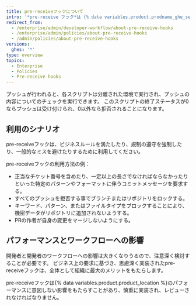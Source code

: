 ```yaml
---
title: pre-receiveフックについて
intro: '*pre-receive フック*は {% data variables.product.prodname_ghe_server %} アプライアンス上で動作するスクリプトで、品質チェックを実装するために利用できます。'
redirect_from:
  - /enterprise/admin/developer-workflow/about-pre-receive-hooks
  - /enterprise/admin/policies/about-pre-receive-hooks
  - /admin/policies/about-pre-receive-hooks
versions:
  ghes: '*'
type: overview
topics:
  - Enterprise
  - Policies
  - Pre-receive hooks
---
```


プッシュが行われると、各スクリプトは分離された環境で実行され、プッシュの内容についてのチェックを実行できます。 このスクリプトの終了ステータスが0ならプッシュは受け付けられ、0以外なら拒否されることになります。

## 利用のシナリオ
pre-receiveフックは、ビジネスルールを満たしたり、規制の遵守を強制したり、一般的なミスを避けたりするために利用してください。

pre-receiveフックの利用方法の例：

- 正当なチケット番号を含めたり、一定以上の長さでなければならなかったりといった特定のパターンやフォーマットに伴うコミットメッセージを要求する。
- すべてのプッシュを拒否する事でブランチまたはリポジトリをロックする。
- キーワード、パターン、またはファイルタイプをブロックすることにより、機密データがリポジトリに追加されないようする。
- PRの作者が自身の変更をマージしないようにする。

## パフォーマンスとワークフローへの影響
開発者と開発者のワークフローへの影響は大きくなりうるので、注意深く検討することが必要です。 ビジネス上の要求に基づき、思慮深く実装されたpre-receiveフックは、全体として組織に最大のメリットをもたらします。

pre-receiveフックは{% data variables.product.product_location %}のパフォーマンスに意図しない影響をもたらすことがあり、慎重に実装され、レビューされなければなりません。
